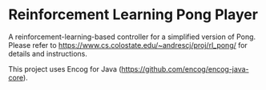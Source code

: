 # Reinforcement Learning Pong Player

A reinforcement-learning-based controller for a simplified version of Pong. Please refer to https://www.cs.colostate.edu/~andrescj/proj/rl_pong/ for details and instructions.

This project uses Encog for Java (https://github.com/encog/encog-java-core).
